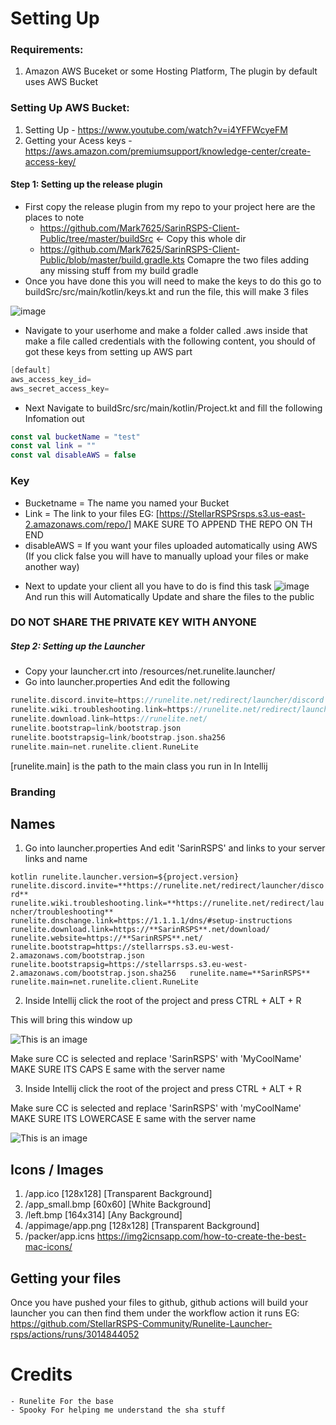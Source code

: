 
# Setting Up

### Requirements:
1. Amazon AWS Buceket or some Hosting Platform, The plugin by default uses AWS Bucket

### Setting Up AWS Bucket:

1. Setting Up -  https://www.youtube.com/watch?v=i4YFFWcyeFM
2. Getting your Acess keys - https://aws.amazon.com/premiumsupport/knowledge-center/create-access-key/

####  Step 1: Setting up the release plugin

* First copy the release plugin from my repo to your project here are the places to note
    - https://github.com/Mark7625/SarinRSPS-Client-Public/tree/master/buildSrc <- Copy this whole dir
    - https://github.com/Mark7625/SarinRSPS-Client-Public/blob/master/build.gradle.kts 
    Comapre the two files adding any missing stuff from my build gradle
* Once you have done this you will need to make the keys to do this go to buildSrc/src/main/kotlin/keys.kt and run the file, this will make 3 files 

![image](https://user-images.githubusercontent.com/72366279/172917501-1b3d9b77-02e4-408c-af27-8f817dab972e.png)
* Navigate to your userhome and make a folder called .aws inside that make a file called credentials with the following content, you should of got these keys from setting up AWS part
```kotlin
[default]
aws_access_key_id=
aws_secret_access_key=
```
* Next Navigate to buildSrc/src/main/kotlin/Project.kt and fill the following Infomation out
```kotlin
const val bucketName = "test"
const val link = ""
const val disableAWS = false
```
### Key
- Bucketname = The name you named your Bucket
- Link = The link to your files EG: [https://StellarRSPSrsps.s3.us-east-2.amazonaws.com/repo/] MAKE SURE TO APPEND THE REPO ON TH END
- disableAWS = If you want your files uploaded automatically using AWS (If you click false you will have to manually upload your files or make another way)

* Next to update your client all you have to do is find this task
![image](https://user-images.githubusercontent.com/72366279/172919101-6155b422-84bf-4d68-84ae-7d6d0c87a3b1.png)
And run this will Automatically Update and share the files to the public

### DO NOT SHARE THE PRIVATE KEY WITH ANYONE

##### Step 2: Setting up the Launcher

* Copy your launcher.crt into /resources/net.runelite.launcher/
* Go into launcher.properties And edit the following 
```kotlin
runelite.discord.invite=https://runelite.net/redirect/launcher/discord
runelite.wiki.troubleshooting.link=https://runelite.net/redirect/launcher/troubleshooting
runelite.download.link=https://runelite.net/
runelite.bootstrap=link/bootstrap.json
runelite.bootstrapsig=link/bootstrap.json.sha256
runelite.main=net.runelite.client.RuneLite
```
[runelite.main] is the path to the main class you run in In Intellij


### Branding
## Names

1) Go into launcher.properties And edit 'SarinRSPS' and links to your server links and name

``kotlin
runelite.launcher.version=${project.version}  
runelite.discord.invite=**https://runelite.net/redirect/launcher/discord**  
runelite.wiki.troubleshooting.link=**https://runelite.net/redirect/launcher/troubleshooting**  
runelite.dnschange.link=https://1.1.1.1/dns/#setup-instructions  
runelite.download.link=https://**SarinRSPS**.net/download/  
runelite.website=https://**SarinRSPS**.net/  
runelite.bootstrap=https://stellarrsps.s3.eu-west-2.amazonaws.com/bootstrap.json  
runelite.bootstrapsig=https://stellarrsps.s3.eu-west-2.amazonaws.com/bootstrap.json.sha256  
runelite.name=**SarinRSPS**  
runelite.main=net.runelite.client.RuneLite
``

2) Inside Intellij click the root of the project and press CTRL + ALT + R

This will bring this window up

![This is an image](https://i.imgur.com/VqiqIeP.png)

Make sure CC is selected and replace 'SarinRSPS' with 'MyCoolName' MAKE SURE ITS CAPS E same with the server name

3) Inside Intellij click the root of the project and press CTRL + ALT + R

Make sure CC is selected and replace 'SarinRSPS' with 'myCoolName' MAKE SURE ITS LOWERCASE E same with the server name

![This is an image](https://i.imgur.com/3uXXxbL.png)

## Icons / Images

1. /app.ico [128x128] [Transparent Background]
2. /app_small.bmp [60x60] [White Background]
3. /left.bmp [164x314] [Any Background]
4. /appimage/app.png [128x128]  [Transparent Background]
5. /packer/app.icns https://img2icnsapp.com/how-to-create-the-best-mac-icons/

## Getting your files

Once you have pushed your files to github, github actions will build your launcher you can then find them under the workflow action it runs EG: https://github.com/StellarRSPS-Community/Runelite-Launcher-rsps/actions/runs/3014844052

# Credits
    - Runelite For the base
    - Spooky For helping me understand the sha stuff
